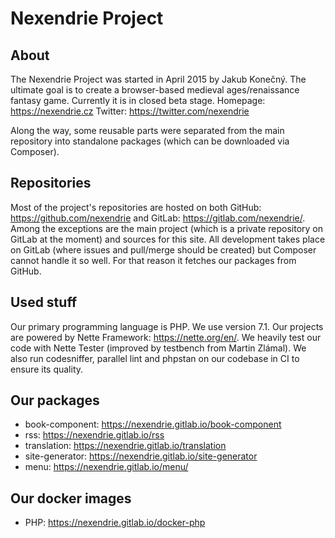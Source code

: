 Nexendrie Project
=================

About
-----

The Nexendrie Project was started in April 2015 by Jakub Konečný. The ultimate goal is to create a browser-based medieval ages/renaissance fantasy game. Currently it is in closed beta stage. Homepage: https://nexendrie.cz Twitter: https://twitter.com/nexendrie

Along the way, some reusable parts were separated from the main repository into standalone packages (which can be downloaded via Composer).

Repositories
------------

Most of the project's repositories are hosted on both GitHub: https://github.com/nexendrie and GitLab: https://gitlab.com/nexendrie/. Among the exceptions are the main project (which is a private repository on GitLab at the moment) and sources for this site. All development takes place on GitLab (where issues and pull/merge should be created) but Composer cannot handle it so well. For that reason it fetches our packages from GitHub.

Used stuff
------

Our primary programming language is PHP. We use version 7.1. Our projects are powered by Nette Framework: https://nette.org/en/. We heavily test our code with Nette Tester (improved by testbench from Martin Zlámal). We also run codesniffer, parallel lint and phpstan on our codebase in CI to ensure its quality.

Our packages
--------

- book-component: https://nexendrie.gitlab.io/book-component
- rss: https://nexendrie.gitlab.io/rss
- translation: https://nexendrie.gitlab.io/translation
- site-generator: https://nexendrie.gitlab.io/site-generator
- menu: https://nexendrie.gitlab.io/menu/

Our docker images
-----------------

- PHP: https://nexendrie.gitlab.io/docker-php
